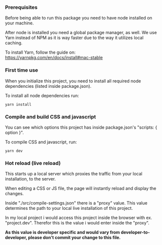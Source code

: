 
### Prerequisites

Before being able to run this package you need to have node installed on your machine.

After node is installed you need a global package manager, as well. We use Yarn instead of NPM as it is way faster due to the way it utilizes local caching.

To install Yarn, follow the guide on: https://yarnpkg.com/en/docs/install#mac-stable 

### First time use
When you initialize this project, you need to install all required node dependencies (listed inside package.json). 

To install all node dependencies run:

`yarn install`

### Compile and build CSS and javascript

You can see which options this project has inside package.json's "scripts: { option }".

To compile CSS and javascript, run:

`yarn dev`

### Hot reload (live reload)

This starts up a local server which proxies the traffic from your local installation, to the server.

When editing a CSS or JS file, the page will instantly reload and display the changes.

Inside "./src/compile-settings.json" there is a "proxy" value. This value determines the path to your local live installation of this project.

In my local project i would access this project inside the browser with ex. "project.dev". Therefor this is the value i would enter inside the "proxy".

**As this value is developer specific and would vary from developer-to-developer, please don't commit your change to this file.**
